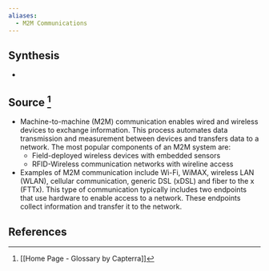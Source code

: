 ```yaml
---
aliases:
  - M2M Communications
---
```

## Synthesis
- 
## Source [^1]
- Machine-to-machine (M2M) communication enables wired and wireless devices to exchange information. This process automates data transmission and measurement between devices and transfers data to a network. The most popular components of an M2M system are:
	- Field-deployed wireless devices with embedded sensors
	- RFID-Wireless communication networks with wireline access
- Examples of M2M communication include Wi-Fi, WiMAX, wireless LAN (WLAN), cellular communication, generic DSL (xDSL) and fiber to the x (FTTx). This type of communication typically includes two endpoints that use hardware to enable access to a network. These endpoints collect information and transfer it to the network.
## References

[^1]: [[Home Page - Glossary by Capterra]]